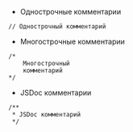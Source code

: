 - Однострочные комментарии
```JS
// Однострочный комментарий
```
- Многострочные комментарии
```JS
/* 
	Многострочный 
	комментарий
*/
```
- JSDoc комментарии
```JS
/**
 * JSDoc комментарий
 */
```
